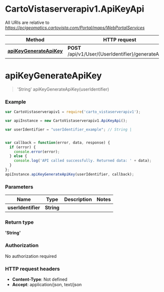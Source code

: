 # CartoVistaserverapiv1.ApiKeyApi

All URIs are relative to *https://pcigeomatics.cartovista.com/Portal/maps/WebPortalServices*

Method | HTTP request | Description
------------- | ------------- | -------------
[**apiKeyGenerateApiKey**](ApiKeyApi.md#apiKeyGenerateApiKey) | **POST** /api/v1/User/{UserIdentifier}/generateApiKey | 


<a name="apiKeyGenerateApiKey"></a>
# **apiKeyGenerateApiKey**
> 'String' apiKeyGenerateApiKey(userIdentifier)



### Example
```javascript
var CartoVistaserverapiv1 = require('carto_vistaserverapiv1');

var apiInstance = new CartoVistaserverapiv1.ApiKeyApi();

var userIdentifier = "userIdentifier_example"; // String | 


var callback = function(error, data, response) {
  if (error) {
    console.error(error);
  } else {
    console.log('API called successfully. Returned data: ' + data);
  }
};
apiInstance.apiKeyGenerateApiKey(userIdentifier, callback);
```

### Parameters

Name | Type | Description  | Notes
------------- | ------------- | ------------- | -------------
 **userIdentifier** | **String**|  | 

### Return type

**'String'**

### Authorization

No authorization required

### HTTP request headers

 - **Content-Type**: Not defined
 - **Accept**: application/json, text/json

